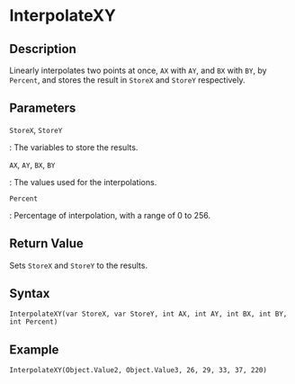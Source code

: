 # InterpolateXY

## Description
Linearly interpolates two points at once, `AX` with `AY`, and `BX` with `BY`, by `Percent`, and stores the result in `StoreX` and `StoreY` respectively.

## Parameters
`StoreX`, `StoreY`

:   The variables to store the results.

`AX`, `AY`, `BX`, `BY`

:   The values used for the interpolations.

`Percent`

:   Percentage of interpolation, with a range of 0 to 256.

## Return Value
Sets `StoreX` and `StoreY` to the results.

## Syntax
```
InterpolateXY(var StoreX, var StoreY, int AX, int AY, int BX, int BY, int Percent)
```

## Example
```
InterpolateXY(Object.Value2, Object.Value3, 26, 29, 33, 37, 220)
```
